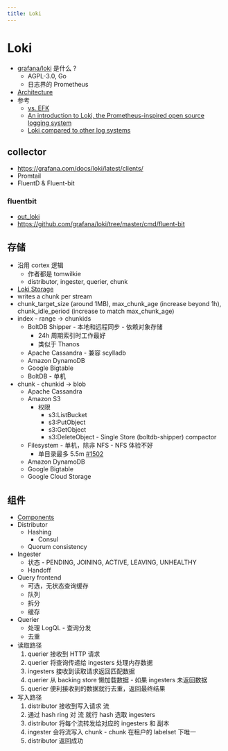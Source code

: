 ```yaml
---
title: Loki
---
```


# Loki

- [grafana/loki](https://github.com/grafana/loki) 是什么 ?
  - AGPL-3.0, Go
  - 日志界的 Prometheus
- [Architecture](https://grafana.com/docs/loki/latest/architecture/)
- 参考
  - [vs. EFK](https://grafana.com/docs/loki/latest/overview/comparisons/)
  - [An introduction to Loki, the Prometheus-inspired open source logging system](https://grafana.com/blog/2020/05/12/an-only-slightly-technical-introduction-to-loki-the-prometheus-inspired-open-source-logging-system/)
  - [Loki compared to other log systems](https://grafana.com/docs/loki/latest/overview/comparisons/)

## collector

- https://grafana.com/docs/loki/latest/clients/
- Promtail
- FluentD & Fluent-bit

### fluentbit

- [out_loki](https://grafana.com/docs/loki/latest/clients/fluentbit/)
- https://github.com/grafana/loki/tree/master/cmd/fluent-bit

## 存储

- 沿用 cortex 逻辑
  - 作者都是 tomwilkie
  - distributor, ingester, querier, chunk
- [Loki Storage](https://grafana.com/docs/loki/latest/operations/storage/)
- writes a chunk per stream
- chunk_target_size (around 1MB), max_chunk_age (increase beyond 1h), chunk_idle_period (increase to match max_chunk_age)
- index - range -> chunkids
  - BoltDB Shipper - 本地和远程同步 - 依赖对象存储
    - 24h 周期索引时工作最好
    - 类似于 Thanos
  - Apache Cassandra - 兼容 scylladb
  - Amazon DynamoDB
  - Google Bigtable
  - BoltDB - 单机
- chunk - chunkid -> blob
  - Apache Cassandra
  - Amazon S3
    - 权限
      - s3:ListBucket
      - s3:PutObject
      - s3:GetObject
      - s3:DeleteObject - Single Store (boltdb-shipper) compactor
  - Filesystem - 单机，除非 NFS - NFS 体验不好
    - 单目录最多 5.5m [#1502](https://github.com/grafana/loki/issues/1502)
  - Amazon DynamoDB
  - Google Bigtable
  - Google Cloud Storage

## 组件

- [Components](https://grafana.com/docs/loki/latest/architecture/#components)
- Distributor
  - Hashing
    - Consul
  - Quorum consistency
- Ingester
  - 状态 - PENDING, JOINING, ACTIVE, LEAVING, UNHEALTHY
  - Handoff
- Query frontend
  - 可选，无状态查询缓存
  - 队列
  - 拆分
  - 缓存
- Querier
  - 处理 LogQL - 查询分发
  - 去重
- 读取路径
  1. querier 接收到 HTTP 请求
  2. querier 将查询传递给 ingesters 处理内存数据
  3. ingesters 接收到读取请求返回匹配数据
  4. querier 从 backing store 懒加载数据 - 如果 ingesters 未返回数据
  5. querier 便利接收到的数据就行去重，返回最终结果
- 写入路径
  1. distributor 接收到写入请求 流
  2. 通过 hash ring 对 流 就行 hash 选取 ingesters
  3. distributor 将每个流转发给对应的 ingesters 和 副本
  4. ingester 会将流写入 chunk - chunk 在租户的 labelset 下唯一
  5. distributor 返回成功
